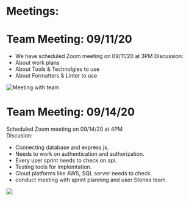 # Meetings:

# Team Meeting: 09/11/20
- We have scheduled Zoom meeting on 09/11/20 at 3PM
Discussion:
- About work plans
- About Tools & Technolgies to use
- About Formatters & Linter to use

![Meeting with team](https://github.com/annie0sc/gdp_health_app/blob/master/Design%20Architecture/Meetings/Team%20meeting.png?raw=true)

# Team Meeting: 09/14/20
Scheduled Zoom meeting on 09/14/20 at 4PM  
Discusion:
- Connecting database and express js.
- Needs to work on authentication and authorization.
- Every user sprint needs to check on api.
- Testing tools for implemtation.
- Cloud platforms like AWS, SQL server needs to check.
- conduct meeting with sprint planning and user Stories team.

![](https://github.com/annie0sc/gdp_health_app/blob/master/design-architecture/Meetings/Team%20meeting%20sep14.png)
